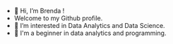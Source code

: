 - 👋 Hi, I’m Brenda !
- Welcome to my Github profile.
- 👀 I’m interested in Data Analytics and Data Science.
- 🌱 I'm a beginner in data analytics and programming.


<!---
bb3l/bb3l is a ✨ special ✨ repository because its `README.md` (this file) appears on your GitHub profile.
You can click the Preview link to take a look at your changes.
--->
